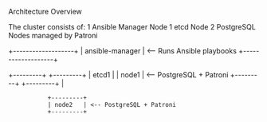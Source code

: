 Architecture Overview


The cluster consists of:
1 Ansible Manager Node
1 etcd Node
2 PostgreSQL Nodes managed by Patroni

+-------------------+
| ansible-manager   | <-- Runs Ansible playbooks
+-------------------+

+---------+    +---------+
| etcd1   |    | node1   | <-- PostgreSQL + Patroni
+---------+    +---------+
                   |
               
               +---------+
               | node2   | <-- PostgreSQL + Patroni
               +---------+


